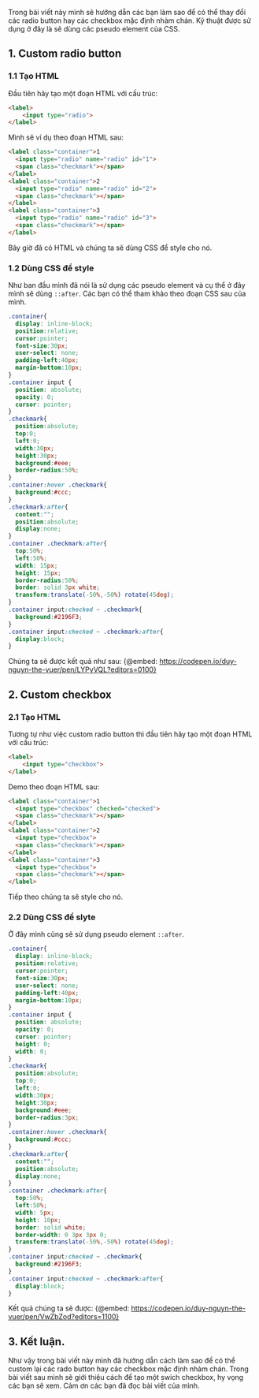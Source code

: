 Trong bài viết này mình sẽ hướng dẫn các bạn làm sao để có thể thay đổi các radio button hay các checkbox mặc định nhàm chán. Kỹ thuật được sử dụng ở đây là sẽ dùng các pseudo element của CSS.

## 1. Custom radio button
### 1.1 Tạo HTML
Đầu tiên hãy tạo một đoạn HTML với cấu trúc:
```HTML
<label>
    <input type="radio">
</label>
```
Mình sẽ ví dụ theo đoạn HTML sau:
```HTML
<label class="container">1
  <input type="radio" name="radio" id="1">
  <span class="checkmark"></span>
</label>
<label class="container">2
  <input type="radio" name="radio" id="2">
  <span class="checkmark"></span>
</label>
<label class="container">3
  <input type="radio" name="radio" id="3">
  <span class="checkmark"></span>
</label>
```
Bây giờ đã có HTML và chúng ta sẽ dùng CSS để style cho nó.

### 1.2 Dùng CSS để style
Như ban đầu mình đã nói là sử dụng các pseudo element và cụ thể ở đây mình sẽ dùng `::after`. Các bạn có thể tham khảo theo đoạn CSS sau của mình.
```CSS
.container{
  display: inline-block;
  position:relative;
  cursor:pointer;
  font-size:30px;
  user-select: none;
  padding-left:40px;
  margin-bottom:10px;
}
.container input {
  position: absolute;
  opacity: 0;
  cursor: pointer;
}
.checkmark{
  position:absolute;
  top:0;
  left:0;
  width:30px;
  height:30px;
  background:#eee;
  border-radius:50%;
}
.container:hover .checkmark{
  background:#ccc;
}
.checkmark:after{
  content:"";
  position:absolute;
  display:none;
}
.container .checkmark:after{
  top:50%;
  left:50%;
  width: 15px;
  height: 15px;
  border-radius:50%;
  border: solid 3px white;
  transform:translate(-50%,-50%) rotate(45deg);
}
.container input:checked ~ .checkmark{
  background:#2196F3;
}
.container input:checked ~ .checkmark:after{
  display:block;
}
```
Chúng ta sẽ được kết quả như sau:
{@embed: https://codepen.io/duy-nguyn-the-vuer/pen/LYPyVQL?editors=0100}

## 2. Custom checkbox
### 2.1 Tạo HTML
Tương tự như việc custom radio button thì đầu tiên hãy tạo một đoạn HTML với cấu trúc:
```HTML
<label>
    <input type="checkbox">
</label>
```
Demo theo đoạn HTML sau:
```html
<label class="container">1
  <input type="checkbox" checked="checked">
  <span class="checkmark"></span>
</label>
<label class="container">2
  <input type="checkbox">
  <span class="checkmark"></span>
</label>
<label class="container">3
  <input type="checkbox">
  <span class="checkmark"></span>
</label>
```
Tiếp theo chúng ta sẽ style cho nó.
### 2.2 Dùng CSS để slyte
Ở đây mình cũng sẽ sử dụng pseudo element `::after`.
```css
.container{
  display: inline-block;
  position:relative;
  cursor:pointer;
  font-size:30px;
  user-select: none;
  padding-left:40px;
  margin-bottom:10px;
}
.container input {
  position: absolute;
  opacity: 0;
  cursor: pointer;
  height: 0;
  width: 0;
}
.checkmark{
  position:absolute;
  top:0;
  left:0;
  width:30px;
  height:30px;
  background:#eee;
  border-radius:3px;
}
.container:hover .checkmark{
  background:#ccc;
}
.checkmark:after{
  content:"";
  position:absolute;
  display:none;
}
.container .checkmark:after{
  top:50%;
  left:50%;
  width: 5px;
  height: 10px;
  border: solid white;
  border-width: 0 3px 3px 0;
  transform:translate(-50%,-50%) rotate(45deg);
}
.container input:checked ~ .checkmark{
  background:#2196F3;
}
.container input:checked ~ .checkmark:after{
  display:block;
}
```
Kết quả chúng ta sẽ được:
{@embed: https://codepen.io/duy-nguyn-the-vuer/pen/VwZbZod?editors=1100}

## 3. Kết luận.
Như vậy trong bài viết này mình đã hướng dẫn cách làm sao để có thể custom lại các rado button hay các checkbox mặc định nhàm chán.
Trong bài viết sau mình sẽ giới thiệu cách để tạo một swich checkbox, hy vọng các bạn sẽ xem.
Cảm ơn các bạn đã đọc bài viết của mình.